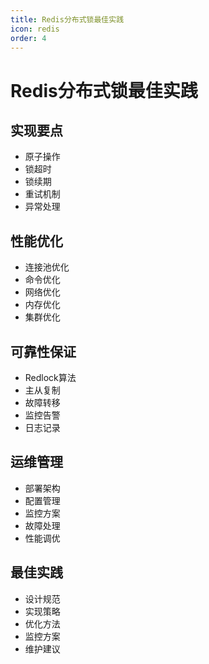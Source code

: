 ```yaml
---
title: Redis分布式锁最佳实践
icon: redis
order: 4
---
```


# Redis分布式锁最佳实践

## 实现要点
- 原子操作
- 锁超时
- 锁续期
- 重试机制
- 异常处理

## 性能优化
- 连接池优化
- 命令优化
- 网络优化
- 内存优化
- 集群优化

## 可靠性保证
- Redlock算法
- 主从复制
- 故障转移
- 监控告警
- 日志记录

## 运维管理
- 部署架构
- 配置管理
- 监控方案
- 故障处理
- 性能调优

## 最佳实践
- 设计规范
- 实现策略
- 优化方法
- 监控方案
- 维护建议
